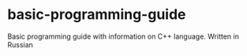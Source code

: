 # basic-programming-guide
Basic programming guide with information on C++ language. Written in Russian

